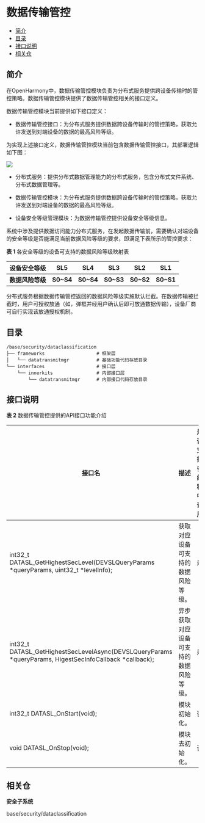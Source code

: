 # 数据传输管控<a name="ZH-CN_TOPIC_0000001150002727"></a>

-   [简介](#section11660541593)
-   [目录](#section161941989596)
-   [接口说明](#section1312121216216)
-   [相关仓](#section1371113476307)

## 简介<a name="section11660541593"></a>

在OpenHarmony中，数据传输管控模块负责为分布式服务提供跨设备传输时的管控策略。数据传输管控模块提供了数据传输管控相关的接口定义。

数据传输管控模块当前提供如下接口定义：

-   数据传输管控接口：为分布式服务提供数据跨设备传输时的管控策略，获取允许发送到对端设备的数据的最高风险等级。

为实现上述接口定义，数据传输管控模块当前包含数据传输管控接口，其部署逻辑如下图：

![](figures/dataclassification_zh.png)

-   分布式服务：提供分布式数据管理能力的分布式服务，包含分布式文件系统、分布式数据管理等。

-   数据传输管控模块：为分布式服务提供数据跨设备传输时的管控策略，获取允许发送到对端设备的数据的最高风险等级。

-   设备安全等级管理模块：为数据传输管控提供设备安全等级信息。

系统中涉及提供数据访问能力分布式服务，在发起数据传输前，需要确认对端设备的安全等级是否能满足当前数据风险等级的要求，即满足下表所示的管控要求：

**表 1**  各安全等级的设备可支持的数据风险等级映射表

| **设备安全等级** | **SL5**   | **SL4**   | **SL3**   | **SL2**   | **SL1**   |
| ---------------- | --------- | --------- | --------- | --------- | --------- |
| **数据风险等级** | **S0~S4** | **S0~S4** | **S0~S3** | **S0~S2** | **S0~S1** |

分布式服务根据数据传输管控返回的数据风险等级实施默认拦截。在数据传输被拦截时，用户可授权放通（如，弹框并经用户确认后即可放通数据传输），设备厂商可自行实现该放通授权机制。


## 目录<a name="section161941989596"></a>

```
/base/security/dataclassification
├── frameworks                   # 框架层
│   └── datatransmitmgr          # 基础功能代码存放目录
└── interfaces                   # 接口层
    └── innerkits                # 内部接口层
        └── datatransmitmgr      # 内部接口代码存放目录
```

## 接口说明<a name="section1312121216216"></a>

**表 2**  数据传输管控提供的API接口功能介绍

| 接口名                                                       | 描述                                   | 是否支持多线程中调用 |
| ------------------------------------------------------------ | -------------------------------------- | ------------ |
| int32_t DATASL_GetHighestSecLevel(DEVSLQueryParams *queryParams, uint32_t *levelInfo); | 获取对应设备可支持的数据风险等级。   | 是 |
| int32_t DATASL_GetHighestSecLevelAsync(DEVSLQueryParams *queryParams, HigestSecInfoCallback *callback); | 异步获取对应设备可支持的数据风险等级。  | 是 |
| int32_t DATASL_OnStart(void);                                | 模块初始化。           | 否 |
| void DATASL_OnStop(void);                                    | 模块去初始化。          | 否 |




## 相关仓<a name="section1371113476307"></a>

**安全子系统**

base/security/dataclassification


